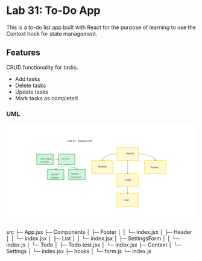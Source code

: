 # Lab 31: To-Do App

This is a to-do list app built with React for the purpose of learning to use the Context hook for state management.  

## Features

CRUD functionality for tasks.

- Add tasks
- Delete tasks
- Update tasks
- Mark tasks as completed

### UML

![UML](./assets/lab31UML.png)

 src
   ├─ App.jsx
   ├─ Components
   │  ├─ Footer
   │  │  └─ index.jsx
   │  ├─ Header
   │  │  └─ index.jsx
   │  ├─ List
   │  │  └─ index.jsx
   │  ├─ SettingsForm
   │  │  └─ index.js
   │  └─ Todo
   │     ├─ Todo.test.jsx
   │     └─ index.jsx
   ├─ Context
   │  └─ Settings
   │     └─ index.jsx
   ├─ hooks
   │  └─ form.js
   └─ index.js

